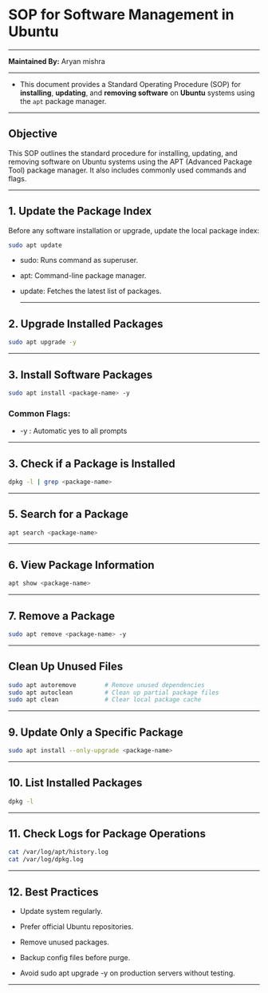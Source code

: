 # SOP for Software Management in Ubuntu

---
**Maintained By:** Aryan mishra
 
 ---
- This document provides a Standard Operating Procedure (SOP) for **installing**, **updating**, and **removing software** on **Ubuntu** systems using the `apt` package manager.

---

## Objective

This SOP outlines the standard procedure for installing, updating, and removing software on Ubuntu systems using the APT (Advanced Package Tool) package manager. It also includes commonly used commands and flags.

---

## 1. Update the Package Index

Before any software installation or upgrade, update the local package index:

```bash
sudo apt update
```
- sudo: Runs command as superuser.

- apt: Command-line package manager.

- update: Fetches the latest list of packages.

  ---
## 2. Upgrade Installed Packages
```bash
sudo apt upgrade -y
```
---
## 3. Install Software Packages
```bash
sudo apt install <package-name> -y
```
### Common Flags:

- -y :  Automatic yes to all prompts

 ---
## 3. Check if a Package is Installed
```bash
dpkg -l | grep <package-name>
```
---
 
 ## 5. Search for a Package
 ```bash
apt search <package-name>
```
---
##  6. View Package Information
```bash
apt show <package-name>
```
---
##  7. Remove a Package
```bash
sudo apt remove <package-name> -y
```
---
## Clean Up Unused Files
```bash
sudo apt autoremove        # Remove unused dependencies
sudo apt autoclean         # Clean up partial package files
sudo apt clean             # Clear local package cache
```
---
## 9. Update Only a Specific Package
```bash
sudo apt install --only-upgrade <package-name>
```
---
## 10. List Installed Packages
```bash
dpkg -l
```
---
## 11. Check Logs for Package Operations
```bash
cat /var/log/apt/history.log
cat /var/log/dpkg.log
```
---
## 12. Best Practices
- Update system regularly.

- Prefer official Ubuntu repositories.

- Remove unused packages.

- Backup config files before purge.

- Avoid sudo apt upgrade -y on production servers without testing.
---
